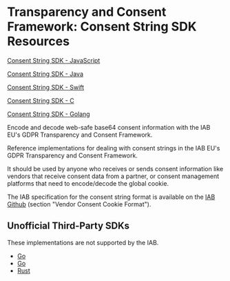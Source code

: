 # Transparency and Consent Framework: Consent String SDK Resources

[Consent String SDK - JavaScript](https://github.com/InteractiveAdvertisingBureau/Consent-String-SDK-JS)

[Consent String SDK - Java](https://github.com/InteractiveAdvertisingBureau/Consent-String-SDK-Java)

[Consent String SDK - Swift](https://github.com/InteractiveAdvertisingBureau/Consent-String-SDK-Swift)

[Consent String SDK - C](https://github.com/InteractiveAdvertisingBureau/Consent-String-SDK-C)

[Consent String SDK - Golang](https://github.com/LiveRamp/iabconsent)

Encode and decode web-safe base64 consent information with the IAB EU's GDPR Transparency and Consent Framework.

Reference implementations for dealing with consent strings in the IAB EU's GDPR Transparency and Consent Framework.  

It should be used by anyone who receives or sends consent information like vendors that receive consent data from a partner, or consent management platforms that need to encode/decode the global cookie.

The IAB specification for the consent string format is available on the [IAB Github](https://github.com/InteractiveAdvertisingBureau/GDPR-Transparency-and-Consent-Framework/blob/master/Consent%20string%20and%20vendor%20list%20formats%20v1.1%20Final.md) (section "Vendor Consent Cookie Format").

## Unofficial Third-Party SDKs

These implementations are not supported by the IAB.

- [Go](https://github.com/prebid/go-gdpr)
- [Go](https://github.com/LiveRamp/iabconsent)
- [Rust](https://github.com/cirla/gdpr_consent)


